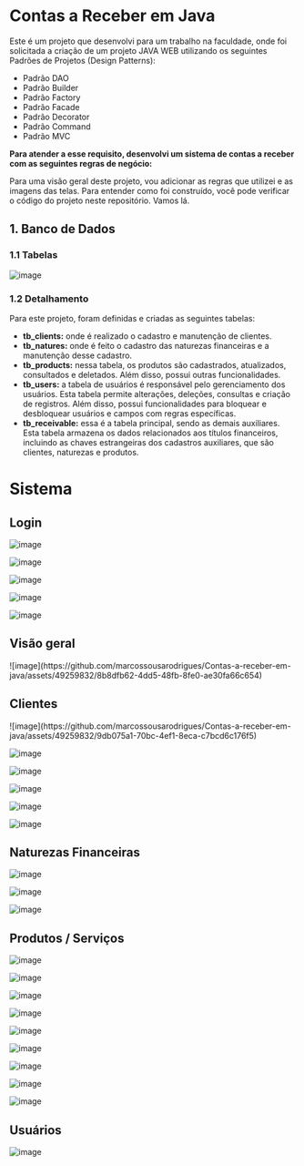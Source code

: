 <h1>Contas a Receber em Java</h1>

<p>
Este é um projeto que desenvolvi para um trabalho na faculdade, onde foi solicitada a criação de um projeto JAVA WEB utilizando os seguintes Padrões de Projetos (Design Patterns):
</p>

<ul>
  <li>Padrão DAO</li>
  <li>Padrão Builder</li>
  <li>Padrão Factory</li>
  <li>Padrão Facade</li>
  <li>Padrão Decorator</li>
  <li>Padrão Command</li>
  <li>Padrão MVC</li>
</ul>

<p><strong>
Para atender a esse requisito, desenvolvi um sistema de contas a receber com as seguintes regras de negócio:
</strong></p>
<p>
Para uma visão geral deste projeto, vou adicionar as regras que utilizei e as imagens das telas. Para entender como foi construído, você pode verificar o código do projeto neste repositório. Vamos lá.
</p>

<h2>
1. Banco de Dados
</h2>

<h3>
  1.1 Tabelas
</h3>


![image](https://github.com/marcossousarodrigues/Contas-a-receber-em-java/assets/49259832/1e23c494-fa69-4495-87be-273a8db94166)


<h3>
1.2 Detalhamento
</h3>
<p>
Para este projeto, foram definidas e criadas as seguintes tabelas:
</p>
<ul>
  <li><strong>tb_clients:</strong> onde é realizado o cadastro e manutenção de clientes.</li>
  <li><strong>tb_natures:</strong> onde é feito o cadastro das naturezas financeiras e a manutenção desse cadastro.</li>
  <li><strong>tb_products:</strong> nessa tabela, os produtos são cadastrados, atualizados, consultados e deletados. Além disso, possui outras funcionalidades.</li>
  <li><strong>tb_users:</strong> a tabela de usuários é responsável pelo gerenciamento dos usuários. Esta tabela permite alterações, deleções, consultas e criação de registros. Além disso, possui funcionalidades para bloquear e desbloquear usuários e campos com regras específicas.</li>
  <li><strong>tb_receivable:</strong> essa é a tabela principal, sendo as demais auxiliares. Esta tabela armazena os dados relacionados aos títulos financeiros, incluindo as chaves estrangeiras dos cadastros auxiliares, que são clientes, naturezas e produtos.</li>
</ul>

 <h1>Sistema</h1>
 
 <h2>Login</h2>

![image](https://github.com/marcossousarodrigues/Contas-a-receber-em-java/assets/49259832/90206ffc-7c28-4aed-940e-c9e124804784)

![image](https://github.com/marcossousarodrigues/Contas-a-receber-em-java/assets/49259832/30292226-6de2-495a-9619-f0703f5b2028)

![image](https://github.com/marcossousarodrigues/Contas-a-receber-em-java/assets/49259832/71ca85f1-3a08-4f18-982a-26c6456af4dc)

![image](https://github.com/marcossousarodrigues/Contas-a-receber-em-java/assets/49259832/dc328186-0143-49f2-b492-631ba5217f83)

![image](https://github.com/marcossousarodrigues/Contas-a-receber-em-java/assets/49259832/8a9f2402-d95e-4031-99a2-509c1f00701a)


<h2>Visão geral</h2>
![image](https://github.com/marcossousarodrigues/Contas-a-receber-em-java/assets/49259832/8b8dfb62-4dd5-48fb-8fe0-ae30fa66c654)


<h2>Clientes</h2>
![image](https://github.com/marcossousarodrigues/Contas-a-receber-em-java/assets/49259832/9db075a1-70bc-4ef1-8eca-c7bcd6c176f5)


![image](https://github.com/marcossousarodrigues/Contas-a-receber-em-java/assets/49259832/0f91b683-b3a6-4d43-a101-d26ec11b5cfa)


![image](https://github.com/marcossousarodrigues/Contas-a-receber-em-java/assets/49259832/f44d8e0d-2373-41b6-bfde-2ba36e16aa44)

![image](https://github.com/marcossousarodrigues/Contas-a-receber-em-java/assets/49259832/4727422f-59dd-40bd-bfb7-e0dbad397c98)


![image](https://github.com/marcossousarodrigues/Contas-a-receber-em-java/assets/49259832/540ce4e8-07a2-4ece-b796-843b3d642e44)


![image](https://github.com/marcossousarodrigues/Contas-a-receber-em-java/assets/49259832/bdef5db2-4c85-469c-8f44-cb01a51b29ce)


<h2>Naturezas Financeiras</h2>

![image](https://github.com/marcossousarodrigues/Contas-a-receber-em-java/assets/49259832/2d1c6e3c-95bd-4cb3-930b-286f9e62bf1e)

![image](https://github.com/marcossousarodrigues/Contas-a-receber-em-java/assets/49259832/d48035ab-b1ee-4be4-9f1b-c6bdd222b138)

![image](https://github.com/marcossousarodrigues/Contas-a-receber-em-java/assets/49259832/9a95cd06-7154-4721-8123-851aeda1abce)


<h2>Produtos / Serviços</h2>

![image](https://github.com/marcossousarodrigues/Contas-a-receber-em-java/assets/49259832/c52b4d8b-8269-4187-9103-3393b56f3928)


![image](https://github.com/marcossousarodrigues/Contas-a-receber-em-java/assets/49259832/0562c316-8e58-4ccf-8e1f-b76b6a3afe55)


![image](https://github.com/marcossousarodrigues/Contas-a-receber-em-java/assets/49259832/68eab131-028c-447d-ae61-0b52fc983245)

![image](https://github.com/marcossousarodrigues/Contas-a-receber-em-java/assets/49259832/2adbb388-069e-4460-a71d-76ffa9ec67e1)

![image](https://github.com/marcossousarodrigues/Contas-a-receber-em-java/assets/49259832/6837cc2c-45e9-49a8-b5be-899132662c92)

![image](https://github.com/marcossousarodrigues/Contas-a-receber-em-java/assets/49259832/68c1c964-0624-4d85-944f-92acbab22b9f)

![image](https://github.com/marcossousarodrigues/Contas-a-receber-em-java/assets/49259832/e358185c-2e05-4e9e-8acc-111bc3ffb313)
 

![image](https://github.com/marcossousarodrigues/Contas-a-receber-em-java/assets/49259832/303a24d7-abef-4c88-a600-d1ffe0754683)

![image](https://github.com/marcossousarodrigues/Contas-a-receber-em-java/assets/49259832/e9eaf7ca-7e5f-4b9b-8a7a-4c4602107f3a)


<h2>Usuários</h2>

![image](https://github.com/marcossousarodrigues/Contas-a-receber-em-java/assets/49259832/1ce4f594-26bd-460c-badf-cb08a5f82eb8)






